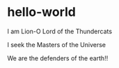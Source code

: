 # hello-world 
I am Lion-O Lord of the Thundercats

I seek the Masters of the Universe

We are the defenders of the earth!!
